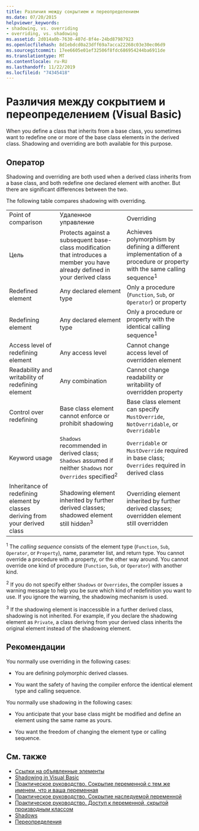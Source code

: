 ```yaml
---
title: Различия между сокрытием и переопределением
ms.date: 07/20/2015
helpviewer_keywords:
- shadowing, vs. overriding
- overriding, vs. shadowing
ms.assetid: 2d014a0b-7630-407d-8f4e-24bd87987923
ms.openlocfilehash: 8d1ebdcd0a23dff69a7acca22268c03e30ec06d9
ms.sourcegitcommit: 17ee6605e01ef32506f8fdc686954244ba6911de
ms.translationtype: MT
ms.contentlocale: ru-RU
ms.lasthandoff: 11/22/2019
ms.locfileid: "74345418"
---
```

# <a name="differences-between-shadowing-and-overriding-visual-basic"></a>Различия между сокрытием и переопределением (Visual Basic)
When you define a class that inherits from a base class, you sometimes want to redefine one or more of the base class elements in the derived class. Shadowing and overriding are both available for this purpose.  
  
## <a name="comparison"></a>Оператор  
 Shadowing and overriding are both used when a derived class inherits from a base class, and both redefine one declared element with another. But there are significant differences between the two.  
  
 The following table compares shadowing with overriding.  
  
||||  
|---|---|---|  
|Point of comparison|Удаленное управление|Overriding|  
|Цель|Protects against a subsequent base-class modification that introduces a member you have already defined in your derived class|Achieves polymorphism by defining a different implementation of a procedure or property with the same calling sequence<sup>1</sup>|  
|Redefined element|Any declared element type|Only a procedure (`Function`, `Sub`, or `Operator`) or property|  
|Redefining element|Any declared element type|Only a procedure or property with the identical calling sequence<sup>1</sup>|  
|Access level of redefining element|Any access level|Cannot change access level of overridden element|  
|Readability and writability of redefining element|Any combination|Cannot change readability or writability of overridden property|  
|Control over redefining|Base class element cannot enforce or prohibit shadowing|Base class element can specify `MustOverride`, `NotOverridable`, or `Overridable`|  
|Keyword usage|`Shadows` recommended in derived class; `Shadows` assumed if neither `Shadows` nor `Overrides` specified<sup>2</sup>|`Overridable` or `MustOverride` required in base class; `Overrides` required in derived class|  
|Inheritance of redefining element by classes deriving from your derived class|Shadowing element inherited by further derived classes; shadowed element still hidden<sup>3</sup>|Overriding element inherited by further derived classes; overridden element still overridden|  
  
 <sup>1</sup> The *calling sequence* consists of the element type (`Function`, `Sub`, `Operator`, or `Property`), name, parameter list, and return type. You cannot override a procedure with a property, or the other way around. You cannot override one kind of procedure (`Function`, `Sub`, or `Operator`) with another kind.  
  
 <sup>2</sup> If you do not specify either `Shadows` or `Overrides`, the compiler issues a warning message to help you be sure which kind of redefinition you want to use. If you ignore the warning, the shadowing mechanism is used.  
  
 <sup>3</sup> If the shadowing element is inaccessible in a further derived class, shadowing is not inherited. For example, if you declare the shadowing element as `Private`, a class deriving from your derived class inherits the original element instead of the shadowing element.  
  
## <a name="guidelines"></a>Рекомендации  
 You normally use overriding in the following cases:  
  
- You are defining polymorphic derived classes.  
  
- You want the safety of having the compiler enforce the identical element type and calling sequence.  
  
 You normally use shadowing in the following cases:  
  
- You anticipate that your base class might be modified and define an element using the same name as yours.  
  
- You want the freedom of changing the element type or calling sequence.  
  
## <a name="see-also"></a>См. также

- [Ссылки на объявленные элементы](../../../../visual-basic/programming-guide/language-features/declared-elements/references-to-declared-elements.md)
- [Shadowing in Visual Basic](../../../../visual-basic/programming-guide/language-features/declared-elements/shadowing.md)
- [Практическое руководство. Сокрытие переменной с тем же именем, что и ваша переменная](../../../../visual-basic/programming-guide/language-features/declared-elements/how-to-hide-a-variable-with-the-same-name-as-your-variable.md)
- [Практическое руководство. Сокрытие наследуемой переменной](../../../../visual-basic/programming-guide/language-features/declared-elements/how-to-hide-an-inherited-variable.md)
- [Практическое руководство. Доступ к переменной, скрытой производным классом](../../../../visual-basic/programming-guide/language-features/declared-elements/how-to-access-a-variable-hidden-by-a-derived-class.md)
- [Shadows](../../../../visual-basic/language-reference/modifiers/shadows.md)
- [Переопределения](../../../../visual-basic/language-reference/modifiers/overrides.md)
